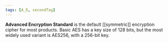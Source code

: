 ```yaml
---
tags: [A_D, secondTag]
---
```

**Advanced Encryption Standard** is the default [[symmetric]] encryption cipher for most products. Basic AES has a key size of 128 bits, but the most widely used variant is AES256, with a 256-bit key. 